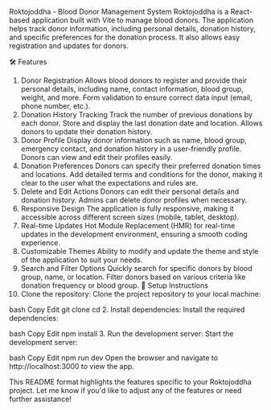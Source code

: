 Roktojoddha - Blood Donor Management System
Roktojoddha is a React-based application built with Vite to manage blood donors. The application helps track donor information, including personal details, donation history, and specific preferences for the donation process. It also allows easy registration and updates for donors.

🛠️ Features
1. Donor Registration
Allows blood donors to register and provide their personal details, including name, contact information, blood group, weight, and more.
Form validation to ensure correct data input (email, phone number, etc.).
2. Donation History Tracking
Track the number of previous donations by each donor.
Store and display the last donation date and location.
Allows donors to update their donation history.
3. Donor Profile
Display donor information such as name, blood group, emergency contact, and donation history in a user-friendly profile.
Donors can view and edit their profiles easily.
4. Donation Preferences
Donors can specify their preferred donation times and locations.
Add detailed terms and conditions for the donor, making it clear to the user what the expectations and rules are.
5. Delete and Edit Actions
Donors can edit their personal details and donation history.
Admins can delete donor profiles when necessary.
6. Responsive Design
The application is fully responsive, making it accessible across different screen sizes (mobile, tablet, desktop).
7. Real-time Updates
Hot Module Replacement (HMR) for real-time updates in the development environment, ensuring a smooth coding experience.
8. Customizable Themes
Ability to modify and update the theme and style of the application to suit your needs.
9. Search and Filter Options
Quickly search for specific donors by blood group, name, or location.
Filter donors based on various criteria like donation frequency or blood group.
🚀 Setup Instructions
1. Clone the repository:
Clone the project repository to your local machine:

bash
Copy
Edit
git clone <repository-url>
cd <project-directory>
2. Install dependencies:
Install the required dependencies:

bash
Copy
Edit
npm install
3. Run the development server:
Start the development server:

bash
Copy
Edit
npm run dev
Open the browser and navigate to http://localhost:3000 to view the app.

This README format highlights the features specific to your Roktojoddha project. Let me know if you'd like to adjust any of the features or need further assistance!